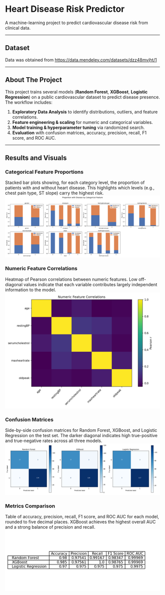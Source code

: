 <a id="readme-top"></a>

# Heart Disease Risk Predictor

A machine-learning project to predict cardiovascular disease risk from clinical data.

---

## Dataset

Data was obtained from https://data.mendeley.com/datasets/dzz48mvjht/1

---

## About The Project

This project trains several models (**Random Forest**, **XGBoost**, **Logistic Regression**) on a public cardiovascular dataset to predict disease presence. The workflow includes:

1. **Exploratory Data Analysis** to identify distributions, outliers, and feature correlations.  
2. **Feature engineering & scaling** for numeric and categorical variables.  
3. **Model training & hyperparameter tuning** via randomized search.  
4. **Evaluation** with confusion matrices, accuracy, precision, recall, F1 score, and ROC AUC.  

---

## Results and Visuals

### Categorical Feature Proportions  
Stacked bar plots showing, for each category level, the proportion of patients with and without heart disease. This highlights which levels (e.g., chest pain type, ST slope) carry the highest risk.  
![Proportions by Category](images/proportions_stacked.png)

### Numeric Feature Correlations  
Heatmap of Pearson correlations between numeric features. Low off-diagonal values indicate that each variable contributes largely independent information to the model.  
![Correlation Matrix](images/correlation_matrix.png)

### Confusion Matrices  
Side-by-side confusion matrices for Random Forest, XGBoost, and Logistic Regression on the test set. The darker diagonal indicates high true-positive and true-negative rates across all three models.  
![Confusion Matrices](images/confusion_matrix.png)

### Metrics Comparison  
Table of accuracy, precision, recall, F1 score, and ROC AUC for each model, rounded to five decimal places. XGBoost achieves the highest overall AUC and a strong balance of precision and recall.  
![Metrics Comparison](images/metrics_comparison.png)



